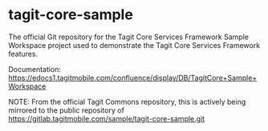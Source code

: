 # tagit-core-sample

The official Git repository for the Tagit Core Services Framework Sample Workspace project used to demonstrate the Tagit Core Services Framework features.

Documentation: https://edocs1.tagitmobile.com/confluence/display/DB/TagitCore+Sample+Workspace


NOTE: From the official Tagit Commons repository, this is actively being mirrored to the public repository of https://gitlab.tagitmobile.com/sample/tagit-core-sample.git